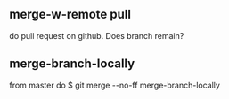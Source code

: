 ## merge-w-remote pull
do pull request on github.  Does branch remain?

## merge-branch-locally
from master do $ git merge --no-ff merge-branch-locally
